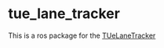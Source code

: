 # tue_lane_tracker
This is a ros package for the [TUeLaneTracker](https://github.com/RameezI/TUeLaneTracker)

